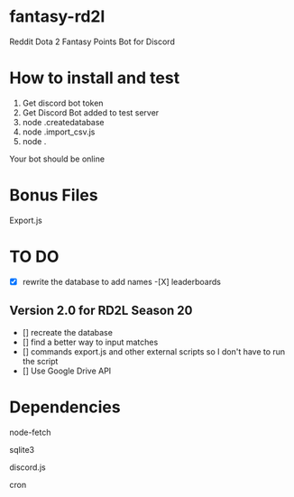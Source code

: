 # fantasy-rd2l
Reddit Dota 2 Fantasy Points Bot for Discord



# How to install and test

1) Get discord bot token
2) Get Discord Bot added to test server
3) node .createdatabase
4) node .import_csv.js
5) node . 

Your bot should be online


# Bonus Files

Export.js

# TO DO
- [X] rewrite the database to add names
      -[X] leaderboards

## Version 2.0 for RD2L Season 20 
- [] recreate the database
- [] find a better way to input matches 
- [] commands export.js and other external scripts so I don't have to run the script
- [] Use Google Drive API 

# Dependencies 
node-fetch

sqlite3

discord.js

cron



